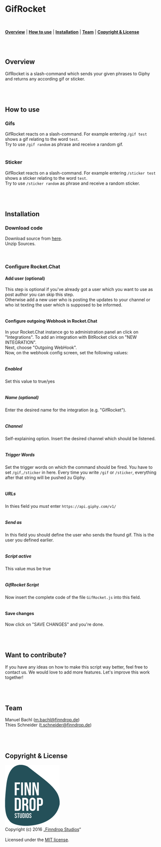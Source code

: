 # GifRocket
<br />
<p>
<b><a href="#overview">Overview</a></b>
|
<b><a href="#usage">How to use</a></b>
|
<b><a href="#installation">Installation</a></b>
|
<b><a href="#team">Team</a></b>
|
<b><a href="#license">Copyright & License</a></b>
</p>
<br /><br />

## Overview <a name="overview"></a>
GifRocket is a slash-command which sends your given phrases to Giphy and returns any according gif or sticker.
<br /><br /><br /><br />

## How to use <a name="usage"></a>

### Gifs
GifRocket reacts on a slash-command. For example entering `/gif test` shows a gif relating to the word `test`.<br />
Try to use `/gif random` as phrase and receive a random gif.
<br /><br />

### Sticker
GifRocket reacts on a slash-command. For example entering `/sticker test` shows a sticker relating to the word `test`.<br />
Try to use `/sticker random` as phrase and receive a random sticker.
<br /><br /><br /><br />

## Installation <a name="installation"></a>

### Download code
Download source from [here][source].<br />
Unzip Sources.
<br /><br /><br />

### Configure Rocket.Chat

#### Add user (optional)
This step is optional if you've already got a user which you want to use as post author you can skip this step.<br />
Otherwise add a new user who is posting the updates to your channel or who ist texting the user which is supposed to be informed.
<br /><br />

#### Configure outgoing Webhook in Rocket.Chat
In your Rocket.Chat instance go to administration panel an click on "Integrations". To add an integration with BitRocket click on "NEW INTEGRATION".<br />
Next, choose "Outgoing WebHook".
<br />
Now, on the webhook config screen, set the following values:
<br /><br />

##### Enabled
Set this value to true/yes
<br /><br />

##### Name (optional)
Enter the desired name for the integration (e.g. "GifRocket").
<br /><br />

##### Channel
Self-explaining option. Insert the desired channel which should be listened.
<br /><br />

##### Trigger Words
Set the trigger words on which the command should be fired. You have to set `/gif,/sticker` in here. Every time you write `/gif` or `/sticker`, everything after that string will be pushed zu Giphy.
<br /><br />

##### URLs
In thies field you *must* enter `https://api.giphy.com/v1/`
<br /><br />

##### Send as
In this field you should define the user who sends the found gif. This is the user you defined earlier.
<br /><br />

##### Script active
This value mus be true
<br /><br />

##### GifRocket Script
Now insert the complete code of the file `GifRocket.js` into this field.
<br /><br />

#### Save changes
Now click on "SAVE CHANGES" and you're done.
<br /><br /><br /><br />

## Want to contribute? <a name="contribute"></a>
If you have any ideas on how to make this script way better, feel free to contact us. We would love to add more features. Let's improve this work together!
<br /><br /><br /><br />

## Team <a name="team"></a>
Manuel Bachl (<m.bachl@finndrop.de>)<br />
Thies Schneider (<t.schneider@finndrop.de>)
<br /><br /><br /><br />

## Copyright & License <a name="license"></a>
![Finndrop Studios][finndroplogo]
<br />
Copyright (c) 2016 „[Finndrop Studios][finndrop]“
<br /><br />
Licensed under the [MIT license][license].

<!-- links -->
[rocketchat]: https://rocket.chat/ "Rocket.Chat"
[source]: https://git.finndrop-office.de/plugins/servlet/archive/projects/FDS/repos/gifrocket?at=refs%2Fheads%2Fmaster "Download GifRocket"
[finndrop]: https://www.finndrop.de "Finndrop Studios"
[license]: license/LICENSE-MIT.txt "MIT License"

<!-- images -->
[finndroplogo]: images/finndroplogo.png "Finndrop Studios"

